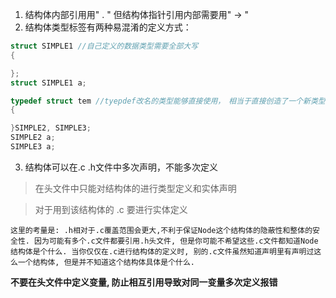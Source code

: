 1. 结构体内部引用用" . "
    但结构体指针引用内部需要用" -> "
2. 结构体类型标签有两种易混淆的定义方式：
```c
struct SIMPLE1 //自己定义的数据类型需要全部大写
{

};
struct SIMPLE1 a;

typedef struct tem //tyepdef改名的类型能够直接使用，　相当于直接创造了一个新类型, tem可以省略
{

}SIMPLE2, SIMPLE3;
SIMPLE2 a;
SIMPLE3 a;
```
3. 结构体可以在.c  .h文件中多次声明，不能多次定义
>在头文件中只能对结构体的进行类型定义和实体声明


>对于用到该结构体的 .c 要进行实体定义

    这里的考量是: .h相对于.c覆盖范围会更大,不利于保证Node这个结构体的隐蔽性和整体的安全性. 因为可能有多个.c文件都要引用.h头文件, 但是你可能不希望这些.c文件都知道Node结构体是个什么. 当你仅仅在.c进行结构体的定义时, 别的.c文件虽然知道声明里有声明过这么一个结构体, 但是并不知道这个结构体具体是个什么.
**不要在头文件中定义变量, 防止相互引用导致对同一变量多次定义报错**